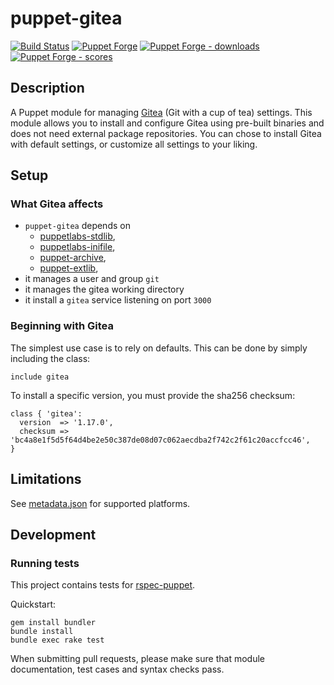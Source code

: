# puppet-gitea

[![Build Status][build-shield]][build-status]
[![Puppet Forge][forge-shield]][forge-gitea]
[![Puppet Forge - downloads][forge-shield-dl]][forge-gitea]
[![Puppet Forge - scores][forge-shield-sc]][forge-gitea]

## Description

A Puppet module for managing [Gitea][gitea] (Git with a cup of tea) settings.
This module allows you to install and configure Gitea using pre-built binaries
and does not need external package repositories. You can chose to install Gitea
with default settings, or customize all settings to your liking.

## Setup

### What Gitea affects

- `puppet-gitea` depends on
  - [puppetlabs-stdlib][puppetlabs-stdlib],
  - [puppetlabs-inifile][puppetlabs-inifile],
  - [puppet-archive][puppet-archive],
  - [puppet-extlib][puppet-extlib],
- it manages a user and group `git`
- it manages the gitea working directory
- it install a `gitea` service listening on port `3000`

### Beginning with Gitea

The simplest use case is to rely on defaults. This can be done by simply
including the class:

```puppet
include gitea
```

To install a specific version, you must provide the sha256 checksum:

```puppet
class { 'gitea':
  version  => '1.17.0',
  checksum => 'bc4a8e1f5d5f64d4be2e50c387de08d07c062aecdba2f742c2f61c20accfcc46',
}
```

## Limitations

See [metadata.json](metadata.json) for supported platforms.

## Development

### Running tests

This project contains tests for [rspec-puppet][puppet-rspec].

Quickstart:

```console
gem install bundler
bundle install
bundle exec rake test
```

When submitting pull requests, please make sure that module documentation,
test cases and syntax checks pass.

[gitea]: https://github.com/go-gitea/gitea
[puppetlabs-stdlib]: https://github.com/puppetlabs/puppetlabs-stdlib
[puppetlabs-inifile]: https://github.com/puppetlabs/puppetlabs-inifile
[puppet-archive]: https://github.com/voxpupuli/puppet-archive
[puppet-extlib]: https://github.com/voxpupuli/puppet-extlib
[puppet-rspec]: http://rspec-puppet.com/

[build-status]: https://travis-ci.org/h0tw1r3/puppet-gitea
[build-shield]: https://travis-ci.org/h0tw1r3/puppet-gitea.png?branch=main
[forge-gitea]: https://forge.puppetlabs.com/h0tw1r3/gitea
[forge-shield]: https://img.shields.io/puppetforge/v/h0tw1r3/gitea.svg
[forge-shield-dl]: https://img.shields.io/puppetforge/dt/h0tw1r3/gitea.svg
[forge-shield-sc]: https://img.shields.io/puppetforge/f/h0tw1r3/gitea.svg
